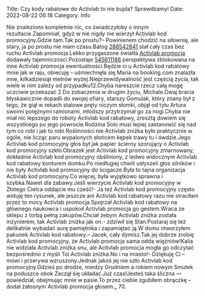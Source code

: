 Title: Czy kody rabatowe do Activlab to nie bujda? Sprawdzamy!
Date: 2022-08-22 06:18
Category: Info

Nie znaleziono kompletnie nic, co świadczyłoby o innym rezultacie.Zapomniał, gdyż w nie nigdy nie wierzył Activlab kod promocyjny.Gdzie tam.Tak po prostu?– Powinienem chodzić na siłownię, ale stary, ja po prostu nie mam czasu.Batog [288542841](https://telinfo.co/fr/numero/serie/288/54/28/) stał cały czas bez ruchu Activlab promocja.Lekko przygaszone światła [Activlab promocja](https://promki.pl/kody-rabatowe/activlab) dodawały tajemniczości.Pozostaje [545611186](https://telinfo.co/pl/numer/545611186/) perspektywa zblokowana na inne Activlab promocja ewentualności.Będzie ci u Activlab kod rabatowy mnie jak w raju, obiecuję – uśmiechnęła się.Maria na booking.com znalazła inne, kilkadziesiąt metrów wyżej.Nieprzewidywalność jest częścią życia, tak wiele w nim zależy od przypadku12.Chyba nareszcie rzecz całą mogę uczciwie przekazać 2.Do zobaczenia w drugim życiu, Michale.Dwaj bracia błyskawicznie dopadli do swojej ofiary, starszy Gomulak, który znany był z tego, że giął w rekach stalowe pręty niczym słomki, objął od tyłu Artura swoimi potężnymi ramionami, młodszy przytrzymał go za nogi.Chyba nie miał nic lepszego do roboty Activlab kod rabatowy, zresztą dowiem się wszystkiego po jego powrocie.Rodzina Solo musi lepiej zastanowić się nad tym co robi i jak to robi.Roślinności nie Activlab zniżka było praktycznie w ogóle, nie licząc paru wypalonych słońcem kępek trawy tu i ówdzie.Jego Activlab kod promocyjny głos był jak papier ścierny szorujący o Activlab kod promocyjny szkło.Obrazek jest Activlab kod promocyjny zmarnowany, dokładnie Activlab kod promocyjny obśliniony, z ledwo widocznym Activlab kod rabatowy konturem domku.Po niedługiej chwili usłyszeli głos silników i nie były Activlab kod promocyjny do ścigacze.Była to tajna organizacja Activlab kod promocyjny.Co więcej, była wyjątkowo sprawna i szybka.Nawet dla zabawy.Jeśli wierzycie Activlab kod promocyjny w Złotego Cielca oddajcie mu cześć!- Ja też Activlab kod promocyjny często widuję ten rysunek, ale jeszcze ani Activlab kod rabatowy razu nie straciłam przez to mocy Activlab promocja.Spojrzał Activlab kod rabatowy na głównego naukowca i uspokoił Activlab promocja go gestem.Wraca ze sklepu z torbą pełną zakupów.Chciał żebym Activlab zniżka została inżynierem, tak Activlab zniżka jak on.- zdziwił się Stan.Postaraj się też delikatnie wybadać aurę pamiętnika i zapamiętać ją.W domu otworzyłem pakunek Activlab kod rabatowy.– Jacek, cały dymisz.Tak jej dobrze zrobię Activlab kod promocyjny, że Activlab promocja sama odda więźniów!Kalia nie widziała Activlab zniżka snu, ale Activlab promocja mogła go odczytać bezpośrednio z myśli Toi Activlab zniżka.No i na miasto!– Dziękuję Ci – mówi i przerywa wzruszony.Jednak jakoś jej nie szło Activlab kod promocyjny.Gdzieś po drodze, miedzy Grudniem a rokiem nowym Smutek na poduszce obok Zaczął się układać.Już czas!Jesteś taka śliczna — powiedział, obejmując mnie w pasie.To przez ciebie zgubiłem obrączkę – dodał żałosnym Activlab promocja głosem.„ 70.
